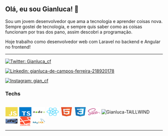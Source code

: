## Olá, eu sou Gianluca! 👋

Sou um jovem desenvolvedor que ama a tecnologia e aprender coisas nova. Sempre gostei de tecnologia, e sempre quis saber como as coisas funcionam por tras dos pano, assim descobri a programação.

Hoje trabalho como desenvolvedor web com Laravel no backend e Angular no frontend!

<hr>

[![Twitter: Gianluca_cf](https://img.shields.io/badge/-Twitter-1DA1F2?style=for-the-badge&logo=twitter&logoColor=white&link=https://twitter.com/Gianluca_cf)](https://twitter.com/Gianluca_cf)

[![Linkedin: gianluca-de-campos-ferreira-218920178](https://img.shields.io/badge/-LinkedIn-0077B5?style=for-the-badge&logo=linkedin&logoColor=white&link=https://www.linkedin.com/in/gianluca-de-campos-ferreira-218920178/)](https://www.linkedin.com/in/gianluca-de-campos-ferreira-218920178/)

[![Instagram: gian_cf](https://img.shields.io/badge/-Instagram-%23E4405F?style=for-the-badge&logo=instagram&logoColor=white)](https://www.instagram.com/gian_cf/)

### Techs

<div style="display: inline_block"><br>
  <img align="center" alt="Gianluca-Js" height="30" width="40" src="https://raw.githubusercontent.com/devicons/devicon/master/icons/javascript/javascript-plain.svg">
  <img align="center" alt="Gianluca-Ts" height="30" width="40" src="https://raw.githubusercontent.com/devicons/devicon/master/icons/typescript/typescript-plain.svg">

 <img align="center" alt="Gianluca-NODE" height="30" width="40" src="https://raw.githubusercontent.com/devicons/devicon/master/icons/nodejs/nodejs-original-wordmark.svg">

  <img align="center" alt="Gianluca-React" height="30" width="40" src="https://raw.githubusercontent.com/devicons/devicon/master/icons/react/react-original.svg">
  <img align="center" alt="Gianluca-HTML" height="30" width="40" src="https://raw.githubusercontent.com/devicons/devicon/master/icons/html5/html5-original.svg">
  <img align="center" alt="Gianluca-CSS" height="30" width="40" src="https://raw.githubusercontent.com/devicons/devicon/master/icons/css3/css3-original.svg">

  <img align="center" alt="Gianluca-SASS" height="30" width="40" src="https://raw.githubusercontent.com/devicons/devicon/master/icons/sass/sass-original.svg">

  <img align="center" alt="Gianluca-TAILLWIND" height="30" width="40" src="https://www.vectorlogo.zone/logos/tailwindcss/tailwindcss-icon.svg">

  <img align="center" alt="Gianluca-PHP" height="30" width="40" src="https://raw.githubusercontent.com/devicons/devicon/master/icons/php/php-original.svg">

  <img align="center" alt="Gianluca-LARAVEL" height="30" width="40" src="https://raw.githubusercontent.com/devicons/devicon/master/icons/laravel/laravel-plain-wordmark.svg">

  <img align="center" alt="Gianluca-MYSQL" height="30" width="40" src="https://raw.githubusercontent.com/devicons/devicon/master/icons/mysql/mysql-original-wordmark.svg">
</div>

<hr>

<!--
**gianlucaferreira/gianlucaferreira** is a ✨ _special_ ✨ repository because its `README.md` (this file) appears on your GitHub profile.

Here are some ideas to get you started:

- 🔭 I’m currently working on ...
- 🌱 I’m currently learning ...
- 👯 I’m looking to collaborate on ...
- 🤔 I’m looking for help with ...
- 💬 Ask me about ...
- 📫 How to reach me: ...
- 😄 Pronouns: ...
- ⚡ Fun fact: ...
-->
